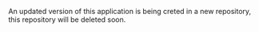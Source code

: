An updated version of this application is being creted in a new repository, this repository will be deleted soon.
